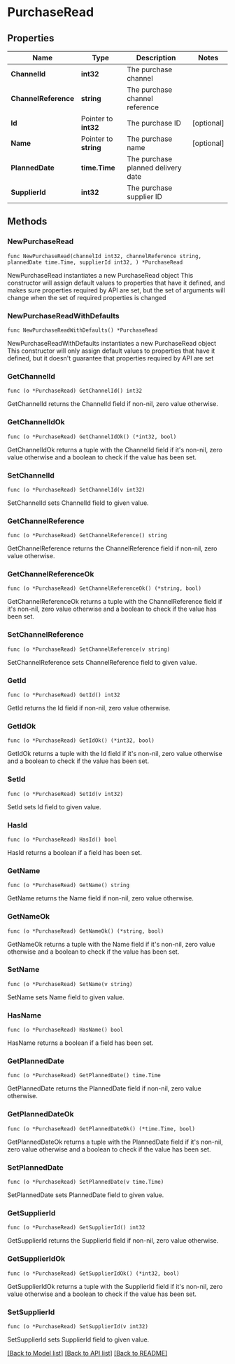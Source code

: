 # PurchaseRead

## Properties

Name | Type | Description | Notes
------------ | ------------- | ------------- | -------------
**ChannelId** | **int32** | The purchase channel | 
**ChannelReference** | **string** | The purchase channel reference | 
**Id** | Pointer to **int32** | The purchase ID | [optional] 
**Name** | Pointer to **string** | The purchase name | [optional] 
**PlannedDate** | **time.Time** | The purchase planned delivery date | 
**SupplierId** | **int32** | The purchase supplier ID | 

## Methods

### NewPurchaseRead

`func NewPurchaseRead(channelId int32, channelReference string, plannedDate time.Time, supplierId int32, ) *PurchaseRead`

NewPurchaseRead instantiates a new PurchaseRead object
This constructor will assign default values to properties that have it defined,
and makes sure properties required by API are set, but the set of arguments
will change when the set of required properties is changed

### NewPurchaseReadWithDefaults

`func NewPurchaseReadWithDefaults() *PurchaseRead`

NewPurchaseReadWithDefaults instantiates a new PurchaseRead object
This constructor will only assign default values to properties that have it defined,
but it doesn't guarantee that properties required by API are set

### GetChannelId

`func (o *PurchaseRead) GetChannelId() int32`

GetChannelId returns the ChannelId field if non-nil, zero value otherwise.

### GetChannelIdOk

`func (o *PurchaseRead) GetChannelIdOk() (*int32, bool)`

GetChannelIdOk returns a tuple with the ChannelId field if it's non-nil, zero value otherwise
and a boolean to check if the value has been set.

### SetChannelId

`func (o *PurchaseRead) SetChannelId(v int32)`

SetChannelId sets ChannelId field to given value.


### GetChannelReference

`func (o *PurchaseRead) GetChannelReference() string`

GetChannelReference returns the ChannelReference field if non-nil, zero value otherwise.

### GetChannelReferenceOk

`func (o *PurchaseRead) GetChannelReferenceOk() (*string, bool)`

GetChannelReferenceOk returns a tuple with the ChannelReference field if it's non-nil, zero value otherwise
and a boolean to check if the value has been set.

### SetChannelReference

`func (o *PurchaseRead) SetChannelReference(v string)`

SetChannelReference sets ChannelReference field to given value.


### GetId

`func (o *PurchaseRead) GetId() int32`

GetId returns the Id field if non-nil, zero value otherwise.

### GetIdOk

`func (o *PurchaseRead) GetIdOk() (*int32, bool)`

GetIdOk returns a tuple with the Id field if it's non-nil, zero value otherwise
and a boolean to check if the value has been set.

### SetId

`func (o *PurchaseRead) SetId(v int32)`

SetId sets Id field to given value.

### HasId

`func (o *PurchaseRead) HasId() bool`

HasId returns a boolean if a field has been set.

### GetName

`func (o *PurchaseRead) GetName() string`

GetName returns the Name field if non-nil, zero value otherwise.

### GetNameOk

`func (o *PurchaseRead) GetNameOk() (*string, bool)`

GetNameOk returns a tuple with the Name field if it's non-nil, zero value otherwise
and a boolean to check if the value has been set.

### SetName

`func (o *PurchaseRead) SetName(v string)`

SetName sets Name field to given value.

### HasName

`func (o *PurchaseRead) HasName() bool`

HasName returns a boolean if a field has been set.

### GetPlannedDate

`func (o *PurchaseRead) GetPlannedDate() time.Time`

GetPlannedDate returns the PlannedDate field if non-nil, zero value otherwise.

### GetPlannedDateOk

`func (o *PurchaseRead) GetPlannedDateOk() (*time.Time, bool)`

GetPlannedDateOk returns a tuple with the PlannedDate field if it's non-nil, zero value otherwise
and a boolean to check if the value has been set.

### SetPlannedDate

`func (o *PurchaseRead) SetPlannedDate(v time.Time)`

SetPlannedDate sets PlannedDate field to given value.


### GetSupplierId

`func (o *PurchaseRead) GetSupplierId() int32`

GetSupplierId returns the SupplierId field if non-nil, zero value otherwise.

### GetSupplierIdOk

`func (o *PurchaseRead) GetSupplierIdOk() (*int32, bool)`

GetSupplierIdOk returns a tuple with the SupplierId field if it's non-nil, zero value otherwise
and a boolean to check if the value has been set.

### SetSupplierId

`func (o *PurchaseRead) SetSupplierId(v int32)`

SetSupplierId sets SupplierId field to given value.



[[Back to Model list]](../README.md#documentation-for-models) [[Back to API list]](../README.md#documentation-for-api-endpoints) [[Back to README]](../README.md)


